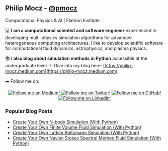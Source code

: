 ## Philip Mocz - [@pmocz](https://github.com/pmocz)

Computational Physics & AI | Flatiron Institute

💻 **I am a computational scientist and software engineer** experienced in developing multi-physics simulation algorithms for advanced heterogeneous computing architectures. I like to develop scientific software for computational fluid dynamics, astrophysics, and plasma physics.

📚 **I also blog about simulation methods in Python** accessible at the undergraduate level. ✨ Dive into my blog here: [https://philip-mocz.medium.com](https://philip-mocz.medium.com)

➡️ Follow me on:
<div class="grid" align="center">
  <a href="https://philip-mocz.medium.com"><img alt="Follow me on Medium!" title="Philip Mocz's Medium" src="https://img.shields.io/badge/Medium-%23121011.svg?style=for-the-badge&logo=Medium&logoColor=white"/></a>
  <a href="https://twitter.com/PMocz"><img alt="Follow me on Twitter!" title="Philip Mocz's Twitter" src="https://img.shields.io/badge/Twitter-%23121011.svg?style=for-the-badge&logo=X&logoColor=white"/></a>
  <a href="https://github.com/pmocz"><img alt="Follow me on GitHub!" title="Philip Mocz's Github" src="https://img.shields.io/badge/github-%23121011.svg?style=for-the-badge&logo=github&logoColor=white"/></a>
  <a href="https://linkedin.com/in/philip-mocz"><img alt="Follow me on Linkedin!" title="Philip Mocz's Linkedin" src="https://img.shields.io/badge/linkedin-%230077B5.svg?style=for-the-badge&logo=linkedin&logoColor=white"/></a>
</div>

### Popular Blog Posts

- <a href="https://medium.com/p/f417234885e9">Create Your Own N-body Simulation (With Python) </a>
- <a href="https://medium.com/p/8f9eab0b8305">Create Your Own Finite Volume Fluid Simulation (With Python) </a>
- <a href="https://medium.com/p/8759e8b53b1c">Create Your Own Lattice Boltzmann Simulation (With Python) </a>
- <a href="https://medium.com/p/3f37405524f4">Create Your Own Navier-Stokes Spectral Method Fluid Simulation (With Python) </a>

<!--
**pmocz/pmocz** is a ✨ _special_ ✨ repository because its `README.md` (this file) appears on your GitHub profile.
-->
